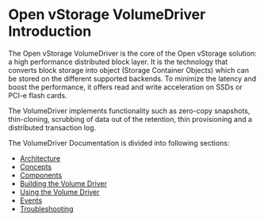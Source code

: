 # Open vStorage VolumeDriver Introduction
The Open vStorage VolumeDriver is the core of the Open vStorage solution: a high performance distributed block layer. It is the technology that converts block storage into object (Storage Container Objects) which can be stored on the different supported backends. To minimize the latency and boost the performance, it offers read and write acceleration on SSDs or PCI-e flash cards.

The VolumeDriver implements functionality such as zero-copy snapshots, thin-cloning, scrubbing of data out of the retention, thin provisioning and a distributed transaction log.



The VolumeDriver Documentation is divided into following sections:
* [Architecture](docs/architecture.md)
* [Concepts](docs/concepts.md)
* [Components](docs/components.md)
* [Building the Volume Driver](docs/building.md)
* [Using the Volume Driver](docs/using.md)
* [Events](docs/events.md)
* [Troubleshooting](docs/troubleshooting.md)
